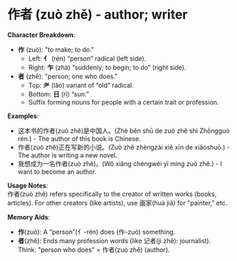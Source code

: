 # **作者 (zuò zhě) - author; writer**

**Character Breakdown**:  
- **作** (zuò): "to make; to do."
  - Left: **亻** (rén) “person” radical (left side).
  - Right: **乍** (zhà) “suddenly; to begin; to do” (right side).  
- **者** (zhě): "person; one who does."
  - Top: **耂** (lǎo) variant of “old” radical.
  - Bottom: **日** (rì) “sun.”
  - Suffix forming nouns for people with a certain trait or profession.

**Examples**:  
- 这本书的作者(zuò zhě)是中国人。(Zhè běn shū de zuò zhě shì Zhōngguó rén.) - The author of this book is Chinese.  
- 作者(zuò zhě)正在写新的小说。(Zuò zhě zhèngzài xiě xīn de xiǎoshuō.) - The author is writing a new novel.  
- 我想成为一名作者(zuò zhě)。(Wǒ xiǎng chéngwéi yī míng zuò zhě.) - I want to become an author.

**Usage Notes**:  
作者(zuò zhě) refers specifically to the creator of written works (books, articles). For other creators (like artists), use 画家(huà jiā) for "painter," etc.

**Memory Aids**:  
- **作**(zuò): A “person”(亻-rén) does (作-zuò) something.  
- **者**(zhě): Ends many profession words (like 记者(jì zhě): journalist).  
Think: "person who does" = 作者(zuò zhě) (author).